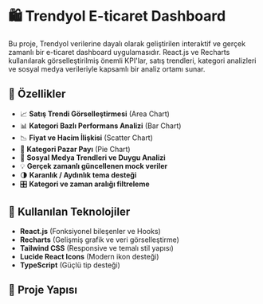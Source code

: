 # 🛍️ Trendyol E-ticaret Dashboard

Bu proje, Trendyol verilerine dayalı olarak geliştirilen interaktif ve gerçek zamanlı bir e-ticaret dashboard uygulamasıdır. React.js ve Recharts kullanılarak görselleştirilmiş önemli KPI'lar, satış trendleri, kategori analizleri ve sosyal medya verileriyle kapsamlı bir analiz ortamı sunar.

## 🚀 Özellikler

- 📈 **Satış Trendi Görselleştirmesi** (Area Chart)
- 📊 **Kategori Bazlı Performans Analizi** (Bar Chart)
- 📉 **Fiyat ve Hacim İlişkisi** (Scatter Chart)
- 🥧 **Kategori Pazar Payı** (Pie Chart)
- 📣 **Sosyal Medya Trendleri ve Duygu Analizi**
- 💡 **Gerçek zamanlı güncellenen mock veriler**
- 🌗 **Karanlık / Aydınlık tema desteği**
- 🎛️ **Kategori ve zaman aralığı filtreleme**

## 🧰 Kullanılan Teknolojiler

- **React.js** (Fonksiyonel bileşenler ve Hooks)
- **Recharts** (Gelişmiş grafik ve veri görselleştirme)
- **Tailwind CSS** (Responsive ve temalı stil yapısı)
- **Lucide React Icons** (Modern ikon desteği)
- **TypeScript** (Güçlü tip desteği)

## 📁 Proje Yapısı


